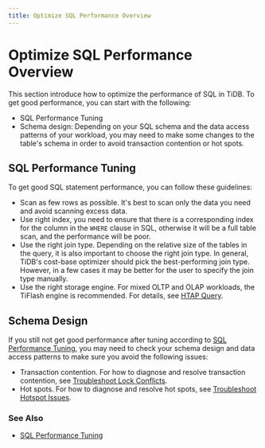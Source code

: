 ```yaml
---
title: Optimize SQL Performance Overview
---
```


# Optimize SQL Performance Overview

This section introduce how to optimize the performance of SQL in TiDB. To get good performance, you can start with the following:

* SQL Performance Tuning
* Schema design: Depending on your SQL schema and the data access patterns of your workload, you may need to make some changes to the table's schema in order to avoid transaction contention or hot spots.

## SQL Performance Tuning

To get good SQL statement performance, you can follow these guidelines:

* Scan as few rows as possible. It's best to scan only the data you need and avoid scanning excess data.
* Use right index, you need to ensure that there is a corresponding index for the column in the `WHERE` clause in SQL, otherwise it will be a full table scan, and the performance will be poor.
* Use the right join type. Depending on the relative size of the tables in the query, it is also important to choose the right join type. In general, TiDB's cost-base optimizer should pick the best-performing join type. However, in a few cases it may be better for the user to specify the join type manually.
* Use the right storage engine. For mixed OLTP and OLAP workloads, the TiFlash engine is recommended. For details, see [HTAP Query](hybrid-oltp-and-olap-queries.md).

## Schema Design

If you still not get good performance after tuning according to [SQL Performance Tuning](#-SQL-Performance-Tuning), you may need to check your schema design and data access patterns to make sure you avoid the following issues:

* Transaction contention. For how to diagnose and resolve transaction contention, see [Troubleshoot Lock Conflicts](https://docs.pingcap.com/tidb/stable/troubleshoot-lock-conflicts).
* Hot spots. For how to diagnose and resolve hot spots, see [Troubleshoot Hotspot Issues](https://docs.pingcap.com/tidb/stable/troubleshoot-hot-spot-issues).

### See Also

* [SQL Performance Tuning](https://docs.pingcap.com/tidb/stable/sql-tuning-overview)
